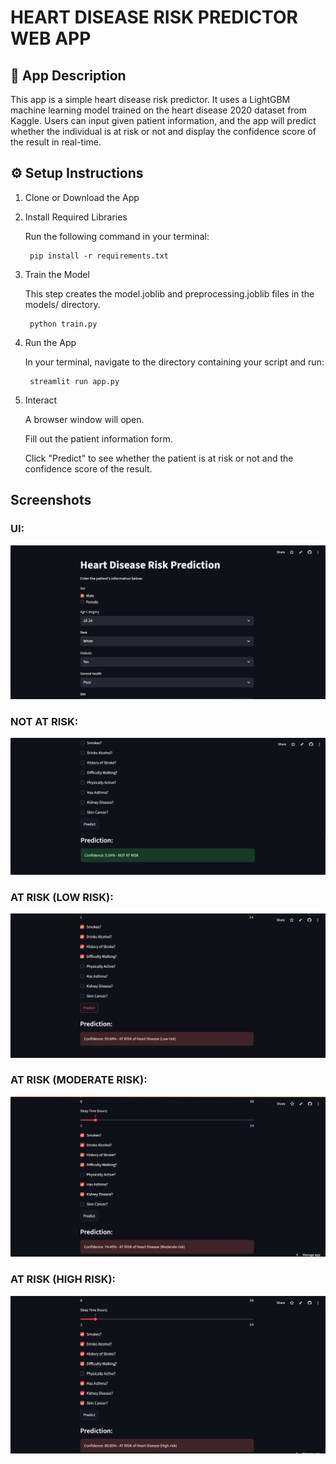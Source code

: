 # HEART DISEASE RISK PREDICTOR WEB APP


## 📄 App Description

This app is a simple heart disease risk predictor. It uses a LightGBM machine learning model trained on the heart disease 2020 dataset from Kaggle. Users can input given patient information, and the app will predict whether the individual is at risk or not and display the confidence score of the result in real-time.


## ⚙️ Setup Instructions

1. Clone or Download the App




2. Install Required Libraries

    Run the following command in your terminal:

        pip install -r requirements.txt

3. Train the Model

    This step creates the model.joblib and preprocessing.joblib files in the models/ directory.

        python train.py

4. Run the App

    In your terminal, navigate to the directory containing your script and run:

        streamlit run app.py

4. Interact

    A browser window will open.

    Fill out the patient information form.

    Click "Predict" to see whether the patient is at risk or not and the confidence score of the result.


## Screenshots


### UI: 

![alt text](images/UI.png "UI")

### NOT AT RISK:

![alt text](images/notatrisk.png "Not at risk")

### AT RISK (LOW RISK):

![alt text](images/lowrisk.png "Low risk")

### AT RISK (MODERATE RISK):

![alt text](images/modrisk.png "Moderate risk")

### AT RISK (HIGH RISK):

![alt text](images/highrisk.png "High risk")
